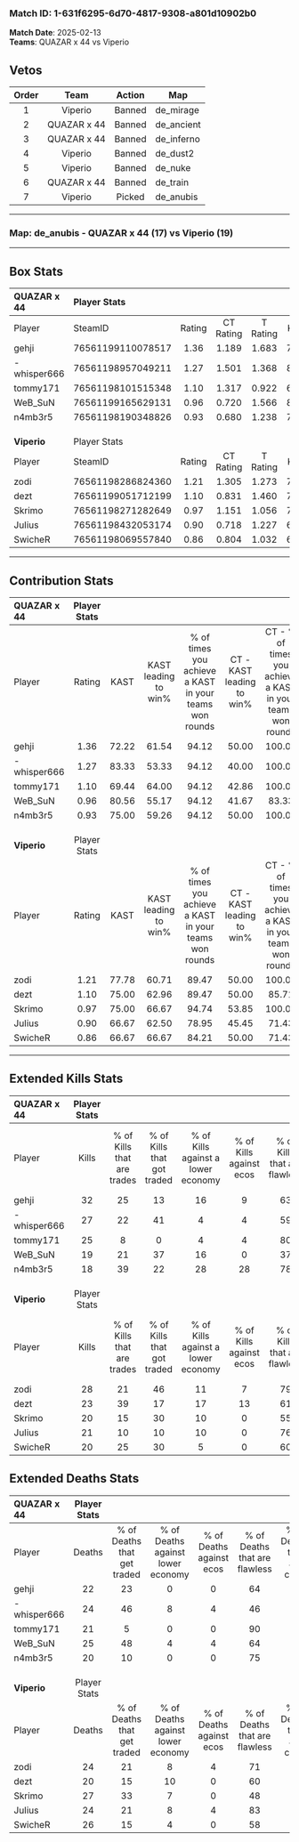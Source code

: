 ### Match ID: 1-631f6295-6d70-4817-9308-a801d10902b0  
**Match Date**: 2025-02-13  
**Teams**: QUAZAR x 44 vs Viperio  

## Vetos  

| Order | Team | Action | Map |
| :---: | :--: | :----: | --- |
| 1 | Viperio | Banned | de_mirage |
| 2 | QUAZAR x 44 | Banned | de_ancient |
| 3 | QUAZAR x 44 | Banned | de_inferno |
| 4 | Viperio | Banned | de_dust2 |
| 5 | Viperio | Banned | de_nuke |
| 6 | QUAZAR x 44 | Banned | de_train |
| 7 | Viperio | Picked | de_anubis |

---  

### **Map**: de_anubis - QUAZAR x 44 (17) vs Viperio (19)  
---  

## Box Stats  

| **QUAZAR x 44** | Player Stats      |        |           |          |       |      |       |         |        |      |     |
| :- | :- | :-: | :-: | :-: | :-: | :-: | :-: | :-: | :-: | :-: | :-: |
| Player          | SteamID           | Rating | CT Rating | T Rating | KAST  | ADR  | Kills | Assists | Deaths | K/D  | HS% |
| gehji           | 76561199110078517 |  1.36  |   1.189   |  1.683   | 72.22 | 94.3 |  32   |    8    |   22   | 1.45 | 56  |
| -whisper666     | 76561198957049211 |  1.27  |   1.501   |  1.368   | 83.33 | 89.6 |  27   |    7    |   24   | 1.13 | 44  |
| tommy171        | 76561198101515348 |  1.10  |   1.317   |  0.922   | 69.44 | 70.0 |  25   |    8    |   21   | 1.19 | 16  |
| WeB_SuN         | 76561199165629131 |  0.96  |   0.720   |  1.566   | 80.56 | 64.2 |  19   |    8    |   25   | 0.76 | 47  |
| n4mb3r5         | 76561198190348826 |  0.93  |   0.680   |  1.238   | 75.00 | 50.2 |  18   |    8    |   20   | 0.90 | 38  |
|                 |                   |        |           |          |       |      |       |         |        |      |     |
|                 |                   |        |           |          |       |      |       |         |        |      |     |
|                 |                   |        |           |          |       |      |       |         |        |      |     |
| **Viperio**     | Player Stats      |        |           |          |       |      |       |         |        |      |     |
| Player          | SteamID           | Rating | CT Rating | T Rating | KAST  | ADR  | Kills | Assists | Deaths | K/D  | HS% |
| zodi            | 76561198286824360 |  1.21  |   1.305   |  1.273   | 77.78 | 79.6 |  28   |    5    |   24   | 1.17 | 60  |
| dezt            | 76561199051712199 |  1.10  |   0.831   |  1.460   | 75.00 | 66.8 |  23   |    8    |   20   | 1.15 | 21  |
| Skrimo          | 76561198271282649 |  0.97  |   1.151   |  1.056   | 75.00 | 77.3 |  20   |   11    |   27   | 0.74 | 60  |
| JuIius          | 76561198432053174 |  0.90  |   0.718   |  1.227   | 66.67 | 57.5 |  21   |    6    |   24   | 0.88 | 23  |
| SwicheR         | 76561198069557840 |  0.86  |   0.804   |  1.032   | 66.67 | 59.5 |  20   |    9    |   26   | 0.77 | 60  |
---  

## Contribution Stats  

| **QUAZAR x 44** | Player Stats |       |                      |                                                        |                           |                                                             |                          |                                                            |
| :- | :-: | :-: | :-: | :-: | :-: | :-: | :-: | :-: |
| Player          |    Rating    | KAST  | KAST leading to win% | % of times you achieve a KAST in your teams won rounds | CT - KAST leading to win% | CT - % of times you achieve a KAST in your teams won rounds | T - KAST leading to win% | T - % of times you achieve a KAST in your teams won rounds |
| gehji           |     1.36     | 72.22 |        61.54         |                         94.12                          |           50.00           |                           100.00                            |          71.43           |                           90.91                            |
| -whisper666     |     1.27     | 83.33 |        53.33         |                         94.12                          |           40.00           |                           100.00                            |          66.67           |                           90.91                            |
| tommy171        |     1.10     | 69.44 |        64.00         |                         94.12                          |           42.86           |                           100.00                            |          90.91           |                           90.91                            |
| WeB_SuN         |     0.96     | 80.56 |        55.17         |                         94.12                          |           41.67           |                            83.33                            |          64.71           |                           100.00                           |
| n4mb3r5         |     0.93     | 75.00 |        59.26         |                         94.12                          |           50.00           |                           100.00                            |          66.67           |                           90.91                            |
|                 |              |       |                      |                                                        |                           |                                                             |                          |                                                            |
|                 |              |       |                      |                                                        |                           |                                                             |                          |                                                            |
|                 |              |       |                      |                                                        |                           |                                                             |                          |                                                            |
| **Viperio**     | Player Stats |       |                      |                                                        |                           |                                                             |                          |                                                            |
| Player          |    Rating    | KAST  | KAST leading to win% | % of times you achieve a KAST in your teams won rounds | CT - KAST leading to win% | CT - % of times you achieve a KAST in your teams won rounds | T - KAST leading to win% | T - % of times you achieve a KAST in your teams won rounds |
| zodi            |     1.21     | 77.78 |        60.71         |                         89.47                          |           50.00           |                           100.00                            |          71.43           |                           83.33                            |
| dezt            |     1.10     | 75.00 |        62.96         |                         89.47                          |           50.00           |                            85.71                            |          73.33           |                           91.67                            |
| Skrimo          |     0.97     | 75.00 |        66.67         |                         94.74                          |           53.85           |                           100.00                            |          78.57           |                           91.67                            |
| JuIius          |     0.90     | 66.67 |        62.50         |                         78.95                          |           45.45           |                            71.43                            |          76.92           |                           83.33                            |
| SwicheR         |     0.86     | 66.67 |        66.67         |                         84.21                          |           50.00           |                            71.43                            |          78.57           |                           91.67                            |
---  

## Extended Kills Stats  

| **QUAZAR x 44** | Player Stats |                            |                            |                                    |                         |                              |                                 |                                       |                    |           |
| :- | :-: | :-: | :-: | :-: | :-: | :-: | :-: | :-: | :-: | :-: |
| Player          |    Kills     | % of Kills that are trades | % of Kills that got traded | % of Kills against a lower economy | % of Kills against ecos | % of Kills that are flawless | % of Kills that are close duels | % of Kills that are assisted by flash | Pistol Round Kills | AWP Kills |
| gehji           |      32      |             25             |             13             |                 16                 |            9            |              63              |                3                |                  13                   |         6          |     1     |
| -whisper666     |      27      |             22             |             41             |                 4                  |            4            |              59              |               11                |                  19                   |         2          |     0     |
| tommy171        |      25      |             8              |             0              |                 4                  |            4            |              80              |                4                |                   0                   |         1          |    17     |
| WeB_SuN         |      19      |             21             |             37             |                 16                 |            0            |              37              |               11                |                  11                   |         1          |     0     |
| n4mb3r5         |      18      |             39             |             22             |                 28                 |           28            |              78              |                6                |                   0                   |         0          |     0     |
|                 |              |                            |                            |                                    |                         |                              |                                 |                                       |                    |           |
|                 |              |                            |                            |                                    |                         |                              |                                 |                                       |                    |           |
|                 |              |                            |                            |                                    |                         |                              |                                 |                                       |                    |           |
| **Viperio**     | Player Stats |                            |                            |                                    |                         |                              |                                 |                                       |                    |           |
| Player          |    Kills     | % of Kills that are trades | % of Kills that got traded | % of Kills against a lower economy | % of Kills against ecos | % of Kills that are flawless | % of Kills that are close duels | % of Kills that are assisted by flash | Pistol Round Kills | AWP Kills |
| zodi            |      28      |             21             |             46             |                 11                 |            7            |              79              |                4                |                   4                   |         0          |     0     |
| dezt            |      23      |             39             |             17             |                 17                 |           13            |              61              |                0                |                   0                   |         0          |     1     |
| Skrimo          |      20      |             15             |             30             |                 10                 |            0            |              55              |                0                |                   5                   |         2          |     0     |
| JuIius          |      21      |             10             |             10             |                 10                 |            0            |              76              |                0                |                   0                   |         1          |    14     |
| SwicheR         |      20      |             25             |             30             |                 5                  |            0            |              60              |                5                |                   5                   |         0          |     0     |
## Extended Deaths Stats  

| **QUAZAR x 44** | Player Stats |                             |                                   |                          |                               |                            |                           |               |
| :- | :-: | :-: | :-: | :-: | :-: | :-: | :-: | :-: |
| Player          |    Deaths    | % of Deaths that get traded | % of Deaths against lower economy | % of Deaths against ecos | % of Deaths that are flawless | % of Deaths that are close | % of Deaths while blinded | Deaths to AWP |
| gehji           |      22      |             23              |                 0                 |            0             |              64               |             5              |             0             |       3       |
| -whisper666     |      24      |             46              |                 8                 |            4             |              46               |             0              |             0             |       2       |
| tommy171        |      21      |              5              |                 0                 |            0             |              90               |             0              |             5             |       4       |
| WeB_SuN         |      25      |             48              |                 4                 |            4             |              64               |             0              |             0             |       3       |
| n4mb3r5         |      20      |             10              |                 0                 |            0             |              75               |             5              |            10             |       3       |
|                 |              |                             |                                   |                          |                               |                            |                           |               |
|                 |              |                             |                                   |                          |                               |                            |                           |               |
|                 |              |                             |                                   |                          |                               |                            |                           |               |
| **Viperio**     | Player Stats |                             |                                   |                          |                               |                            |                           |               |
| Player          |    Deaths    | % of Deaths that get traded | % of Deaths against lower economy | % of Deaths against ecos | % of Deaths that are flawless | % of Deaths that are close | % of Deaths while blinded | Deaths to AWP |
| zodi            |      24      |             21              |                 8                 |            4             |              71               |             8              |            13             |       4       |
| dezt            |      20      |             15              |                10                 |            0             |              60               |             10             |             5             |       2       |
| Skrimo          |      27      |             33              |                 7                 |            0             |              48               |             7              |            11             |       1       |
| JuIius          |      24      |             21              |                 8                 |            4             |              83               |             4              |             4             |       6       |
| SwicheR         |      26      |             15              |                 4                 |            0             |              58               |             4              |            12             |       5       |
